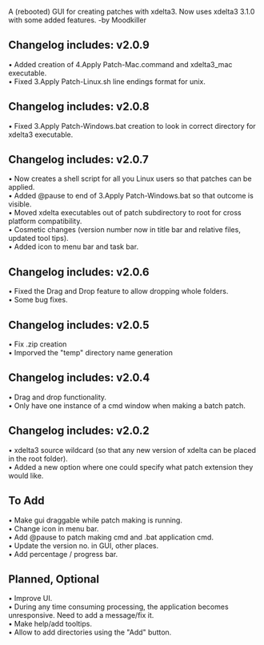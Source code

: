 A (rebooted) GUI for creating patches with xdelta3. Now uses xdelta3 3.1.0 with some added features.
-by Moodkiller

Changelog includes: v2.0.9
--------  
• Added creation of 4.Apply Patch-Mac.command and xdelta3_mac executable.  
• Fixed 3.Apply Patch-Linux.sh line endings format for unix.  

Changelog includes: v2.0.8
--------
• Fixed 3.Apply Patch-Windows.bat creation to look in correct directory for xdelta3 executable.  

Changelog includes: v2.0.7
--------
• Now creates a shell script for all you Linux users so that patches can be applied.  
• Added @pause to end of 3.Apply Patch-Windows.bat so that outcome is visible.  
• Moved xdelta executables out of patch subdirectory to root for cross platform compatibility.  
• Cosmetic changes (version number now in title bar and relative files, updated tool tips).  
• Added icon to menu bar and task bar.  


Changelog includes:
v2.0.6
--------
• Fixed the Drag and Drop feature to allow dropping whole folders.  
• Some bug fixes.  


Changelog includes:
v2.0.5
--------
• Fix .zip creation  
• Imporved the "temp" directory name generation  


Changelog includes:
v2.0.4
--------
• Drag and drop functionality.  
• Only have one instance of a cmd window when making a batch patch.  


Changelog includes:
v2.0.2
--------
• xdelta3 source wildcard (so that any new version of xdelta can be placed in the root folder).  
• Added a new option where one could specify what patch extension they would like.




To Add
---------
• Make gui draggable while patch making is running.  
• Change icon in menu bar.   
• Add @pause to patch making cmd and .bat application cmd.  
• Update the version no. in GUI, other places.  
• Add percentage / progress bar.  


Planned, Optional
---------
• Improve UI.  
• During any time consuming processing, the application becomes unresponsive. Need to add a message/fix it.  
• Make help/add tooltips.   
• Allow to add directories using the "Add" button.   

